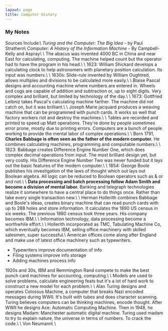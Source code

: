 ```yaml
---
layout: page
title: Computer History
---
```

### My Notes 

Sources Include:\\
*Turing and the Computer: The Big Idea* - by Paul Strathern\\
*Computer: A History of the Information Machine* - By Campbell-Kelly and Aspray\\
\\
The abacus was invented 4000 BC in China and near East for calculating, computing. The machine helped count but the operator had to have the program in his head.\\
\\
1623: William Shickard develops a calculating clock to help astronomers with planetary position calculation. Its input was numbers.\\
\\
1630s: Slide-rule invented by William Oughtred, allows multiples and divisions to be calculated more easily.\\
\\
Blaise Pascal designs and accounting machine where numbers are entered in. Wheels and cogs are capable of addition and subtraction or, up to eight digits. Very complex and brilliant, but limited by technology of the day.\\
\\
1673: Gottfried Leibniz takes Pascal's calculating machine farther. The machine did not catch on, but it was brilliant.\\
\\
Joseph Marie jacquard produces a weaving machine that can be programmed with punch cards. It works so well that factory workers riot and destroy the machines.\\
\\
Tables are recorded and printed to speed up Matt operations. They're done by people sometimes error prone, mostly due to printing errors. Computers are a bunch of people working to provide the mental labor of complex operations.\\
\\
Born 1791, **Charles Babbage is often seen as the father of the modern computer.** He combines calculating machines, programming and computable numbers.\\
\\
1823: Babbage creates Difference Engine Number One, which does complex decimal operations from input. The most brilliant design yet, but very costly. His Difference Engine Number Two was never funded but it lays out the basic features of the modern computer.\\
\\
1854: George Boole publishes his investigation of the laws of thought which out lays out Boolean algebra. All logic can be reduced to Boolean operators such as & or and not.\\
\\
**Data processing and batch processing follow Adam Smith and become a division of mental labor.** Banking and telegraph technologies realize it somewhere to have a central place to do things once. Rather than take every single transaction new.\\
\\
Herman Hollerith combines Babbage and Boole's ideas, creates binary machine that can read punch cards with up to 288 holes and store information. It calculates the 1890 US census in six weeks. The previous 1880 census took three years. His company becomes IBM.\\
\\
Information technology, data processing become a worthwhile effort.\\
\\
Hollerith incorporated as TMC, Tabulating Machine Co, which eventually becomes IBM, selling office machinery with skilled salesmen, super successful.\\
American offices come along after England and make use of latest office machinery such as typewriters.

  - Typewriters improve documentation of info 
  - Filing systems improve info storage
  - Adding machines process info

1920s and 30s, IBM and Remmington Rand compete to make the best punch card machines for accounting, computing.\\
\\
Models are used to solve problems, calculate engineering feats but it's a lot of hard work to construct a new model for each problem.\\
\\
Alan Turing designs and operates Colossus Machine, a computer that breaks Nazi encoded messages during WWII. It's built with tubes and does character scanning.  Turing believes computers can be thinking machines, encode thought.  After WWII he designs Ace: Automatic Computing Machine.  Then in 1948, he designs Madam: Manchester automatic digital machine.  Turing used madam to try to explain nature, the universe in terms of numbers. To crack the code.\\
\\
Von Neumann\\
\\
